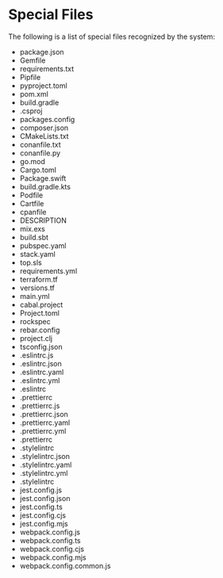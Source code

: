 # Special Files

The following is a list of special files recognized by the system:

- package.json
- Gemfile
- requirements.txt
- Pipfile
- pyproject.toml
- pom.xml
- build.gradle
- .csproj
- packages.config
- composer.json
- CMakeLists.txt
- conanfile.txt
- conanfile.py
- go.mod
- Cargo.toml
- Package.swift
- build.gradle.kts
- Podfile
- Cartfile
- cpanfile
- DESCRIPTION
- mix.exs
- build.sbt
- pubspec.yaml
- stack.yaml
- top.sls
- requirements.yml
- terraform.tf
- versions.tf
- main.yml
- cabal.project
- Project.toml
- rockspec
- rebar.config
- project.clj
- tsconfig.json
- .eslintrc.js
- .eslintrc.json
- .eslintrc.yaml
- .eslintrc.yml
- .eslintrc
- .prettierrc
- .prettierrc.js
- .prettierrc.json
- .prettierrc.yaml
- .prettierrc.yml
- .prettierrc
- .stylelintrc
- .stylelintrc.json
- .stylelintrc.yaml
- .stylelintrc.yml
- .stylelintrc
- jest.config.js
- jest.config.json
- jest.config.ts
- jest.config.cjs
- jest.config.mjs
- webpack.config.js
- webpack.config.ts
- webpack.config.cjs
- webpack.config.mjs
- webpack.config.common.js
